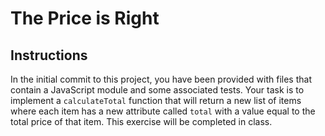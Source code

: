 # The Price is Right

## Instructions
In the initial commit to this project, you have been provided with files that contain a JavaScript module and some associated tests. Your task is to implement a `calculateTotal` function that will return a new list of items where each item has a new attribute called `total` with a value equal to the total price of that item. This exercise will be completed in class.

